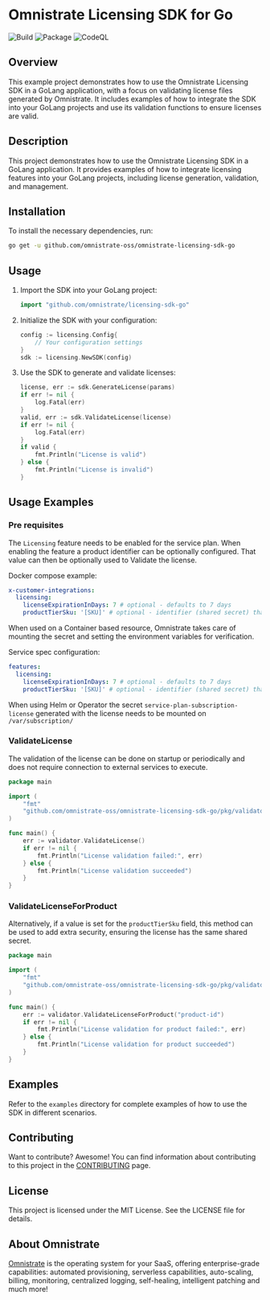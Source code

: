 # Omnistrate Licensing SDK for Go

![Build](https://github.com/omnistrate-community/licensing-example-go/actions/workflows/build.yml/badge.svg) 
![Package](https://github.com/omnistrate-community/licensing-example-go/actions/workflows/package.yml/badge.svg) 
![CodeQL](https://github.com/omnistrate-community/licensing-example-go/actions/workflows/codeql.yml/badge.svg)

## Overview

This example project demonstrates how to use the Omnistrate Licensing SDK in a GoLang application, with a focus on validating license files generated by Omnistrate. It includes examples of how to integrate the SDK into your GoLang projects and use its validation functions to ensure licenses are valid.

## Description

This project demonstrates how to use the Omnistrate Licensing SDK in a GoLang application. It provides examples of how to integrate licensing features into your GoLang projects, including license generation, validation, and management.

## Installation

To install the necessary dependencies, run:
```sh
go get -u github.com/omnistrate-oss/omnistrate-licensing-sdk-go
```

## Usage

1. Import the SDK into your GoLang project:
    ```go
    import "github.com/omnistrate/licensing-sdk-go"
    ```

2. Initialize the SDK with your configuration:
    ```go
    config := licensing.Config{
        // Your configuration settings
    }
    sdk := licensing.NewSDK(config)
    ```

3. Use the SDK to generate and validate licenses:
    ```go
    license, err := sdk.GenerateLicense(params)
    if err != nil {
        log.Fatal(err)
    }
    valid, err := sdk.ValidateLicense(license)
    if err != nil {
        log.Fatal(err)
    }
    if valid {
        fmt.Println("License is valid")
    } else {
        fmt.Println("License is invalid")
    }
    ```

## Usage Examples

### Pre requisites

The `Licensing` feature needs to be enabled for the service plan. When enabling the feature a product identifier can be optionally configured. That value can then be optionally used to Validate the license. 

Docker compose example: 
```yaml
x-customer-integrations:
  licensing: 
    licenseExpirationInDays: 7 # optional - defaults to 7 days
    productTierSku: '[SKU]' # optional - identifier (shared secret) that can be used to add extra security on validation
```

When used on a Container based resource, Omnistrate takes care of mounting the secret and setting the environment variables for verification. 

Service spec configuration:
```yaml
features:
  licensing:
    licenseExpirationInDays: 7 # optional - defaults to 7 days
    productTierSku: '[SKU]' # optional - identifier (shared secret) that can be used to add extra security on validation
```

When using Helm or Operator the secret `service-plan-subscription-license` generated with the license needs to be mounted on `/var/subscription/`

### ValidateLicense

The validation of the license can be done on startup or periodically and does not require connection to external services to execute. 

```go
package main

import (
	"fmt"
	"github.com/omnistrate-oss/omnistrate-licensing-sdk-go/pkg/validator"
)

func main() {
	err := validator.ValidateLicense()
	if err != nil {
		fmt.Println("License validation failed:", err)
	} else {
		fmt.Println("License validation succeeded")
	}
}
```

### ValidateLicenseForProduct

Alternatively, if a value is set for the `productTierSku` field, this method can be used to add extra security, ensuring the license has the same shared secret. 

```go
package main

import (
	"fmt"
	"github.com/omnistrate-oss/omnistrate-licensing-sdk-go/pkg/validator"
)

func main() {
	err := validator.ValidateLicenseForProduct("product-id")
	if err != nil {
		fmt.Println("License validation for product failed:", err)
	} else {
		fmt.Println("License validation for product succeeded")
	}
}
```

## Examples

Refer to the `examples` directory for complete examples of how to use the SDK in different scenarios.

## Contributing

Want to contribute? Awesome! You can find information about contributing to this project in the [CONTRIBUTING](/CONTRIBUTING.md) page.

## License

This project is licensed under the MIT License. See the LICENSE file for details.

## About Omnistrate

[Omnistrate](https://omnistrate.com/) is the operating system for your SaaS, offering enterprise-grade capabilities: automated provisioning, serverless capabilities, auto-scaling, billing, monitoring, centralized logging, self-healing, intelligent patching and much more!
